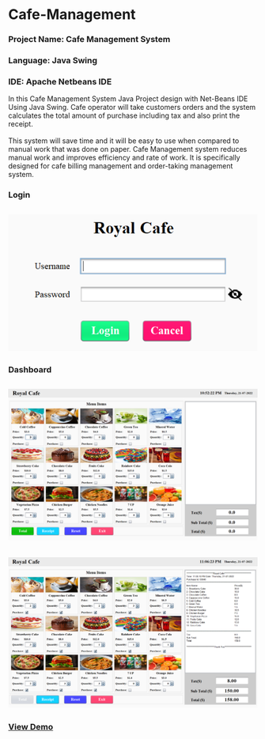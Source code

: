 # Cafe-Management
### Project Name: Cafe Management System
### Language: Java Swing 
### IDE: Apache Netbeans IDE

In this Cafe Management System Java Project design with Net-Beans IDE Using Java Swing. Cafe operator will take customers orders and the system calculates the total amount of purchase including tax and also print the receipt.<br><br>
This system will save time and it will be easy to use when compared to manual work that was done on paper. Cafe Management system reduces manual work and improves efficiency and rate of work. It is specifically designed for cafe billing management and order-taking management system. 

### Login
<h2 align="center">
   <img src="interface/login.PNG"/>
</h2>

### Dashboard
<h2 align="center">
   <img src="interface/cafe management.png"/>
</h2>
<h2 align="center">
   <img src="interface/cafe management1.png"/>
</h2>

### <a href='https://youtu.be/mWKSXocPDOU'>View Demo</a>
